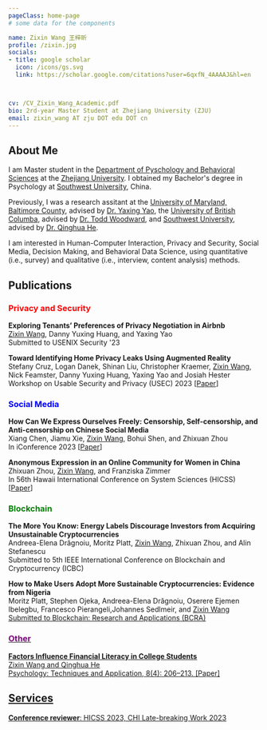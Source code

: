 ```yaml
---
pageClass: home-page
# some data for the components

name: Zixin Wang 王梓昕
profile: /zixin.jpg
socials:
- title: google scholar
  icon: /icons/gs.svg
  link: https://scholar.google.com/citations?user=6qxfN_4AAAAJ&hl=en



cv: /CV_Zixin_Wang_Academic.pdf
bio: 2rd-year Master Student at Zhejiang University (ZJU)
email: zixin_wang AT zju DOT edu DOT cn
---
```


<ProfileSection :frontmatter="$page.frontmatter" />

## About Me

I am Master student in the [Department of Pyschology and Behavioral Sciences](http://www.psych.zju.edu.cn/) at the [Zhejiang University](https://www.zju.edu.cn/). I obtained my Bachelor's degree in Psychology at [Southwest University](http://www.swu.edu.cn/), China.

Previously, I was a research assitant at the [University of Maryland, Baltimore County](https://informationsystems.umbc.edu/), advised by [Dr. Yaxing Yao](http://www.yaxingyao.com/), the [University of British Columba](http://www.psych.zju.edu.cn/), advised by [Dr. Todd Woodward](https://psychiatry.ubc.ca/person/todd-woodward/), and [Southwest University](http://www.swu.edu.cn/), advised by [Dr. Qinghua He](www.he-lab.cn).

I am interested in Human-Computer Interaction, Privacy and Security, Social Media, Decision Making, and Behavioral Data Science, using quantitative (i.e., survey) and qualitative (i.e., interview, content analysis) methods.

## Publications

### <font color=red>Privacy and Security</font>
**Exploring Tenants’ Preferences of Privacy Negotiation in Airbnb**<br><u>Zixin Wang</u>, Danny Yuxing Huang, and Yaxing Yao <br> Submitted to USENIX Security '23

**Toward Identifying Home Privacy Leaks Using Augmented Reality**<br>Stefany Cruz, Logan Danek, Shinan Liu, Christopher Kraemer, <u>Zixin Wang</u>, Nick Feamster, Danny Yuxing Huang, Yaxing Yao and Josiah Hester<br> Workshop on Usable Security and Privacy (USEC) 2023 [[Paper](https://arxiv.org/abs/2301.11998)]

### <font color=blue>Social Media</font>
**How Can We Express Ourselves Freely: Censorship, Self-censorship, and Anti-censorship on Chinese Social Media**<br>Xiang Chen, Jiamu Xie, <u>Zixin Wang</u>, Bohui Shen, and Zhixuan Zhou<br> In iConference 2023 [[Paper](https://arxiv.org/pdf/2211.13748.pdf)]

**Anonymous Expression in an Online Community for Women in China**<br>Zhixuan Zhou, <u>Zixin Wang</u>, and Franziska Zimmer<br>In 56th Hawaii International Conference on System Sciences (HICSS) [[Paper](https://arxiv.org/pdf/2206.07923.pdf)]

### <font color=green>Blockchain</font>
**The More You Know: Energy Labels Discourage Investors from Acquiring Unsustainable Cryptocurrencies**<br>Andreea-Elena Drăgnoiu, Moritz Platt, <u>Zixin Wang</u>, Zhixuan Zhou, and Alin Stefanescu<br> Submitted to 5th IEEE International Conference on Blockchain and Cryptocurrency (ICBC)

**How to Make Users Adopt More Sustainable Cryptocurrencies: Evidence from Nigeria**<br>Moritz Platt, Stephen Ojeka, Andreea-Elena Drăgnoiu, Oserere Ejemen Ibelegbu, Francesco Pierangeli,Johannes Sedlmeir, and <u>Zixin Wang<u><br> Submitted to Blockchain: Research and Applications (BCRA)

### <font color=purple>Other</font>
**Factors Influence Financial Literacy in College Students** <br><u>Zixin Wang</u> and Qinghua He<br> 
Psychology: Techniques and Application, 8(4): 206–213. [[Paper](http://www.xljsyyy.com/CN/abstract/abstract415.shtml)]

## Services
**Conference reviewer**: HICSS 2023, CHI Late-breaking Work 2023








<!-- Custom style for this page -->

<style lang="stylus">

.theme-container.home-page .page
  font-size 14px
  font-family "lucida grande", "lucida sans unicode", lucida, "Helvetica Neue", Helvetica, Arial, sans-serif;
  p
    margin 0 0 0.5rem
  p, ul, ol
    line-height normal
  a
    font-weight normal
  .theme-default-content:not(.custom) > h2
    margin-bottom 0.5rem
  .theme-default-content:not(.custom) > h2:first-child + p
    margin-top 0.5rem
  .theme-default-content:not(.custom) > h3
    padding-top 4rem

  /* Override */
  .md-card
    margin-top 0.5em
    .card-image
      padding 0.2rem
      img
        max-width 120px
        max-height 120px
    .card-content p
      -webkit-margin-after 0.2em

@media (max-width: 419px)
  .theme-container.home-page .page
    p, ul, ol
      line-height 1.5

    .md-card
      .card-image
        img
          width 100%
          max-width 400px

</style>
